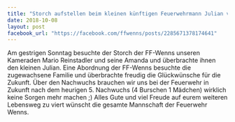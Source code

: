 ```yaml
---
title: "Storch aufstellen beim kleinen künftigen Feuerwehrmann Julian von HFM Mario Reinstadler und seiner Amanda"
date: 2018-10-08
layout: post
facebook_url: "https://facebook.com/ffwenns/posts/2285671378174641"
---
```


Am gestrigen Sonntag besuchte der Storch der FF-Wenns unseren Kameraden Mario Reinstadler und seine Amanda und überbrachte ihnen den kleinen Julian. Eine Abordnung der FF-Wenns besuchte die zugewachsene Familie und überbrachte freudig die Glückwünsche für die Zukunft.
Über den Nachwuchs brauchen wir uns bei der Feuerwehr in Zukunft nach dem heurigen 5. Nachwuchs (4 Burschen 1 Mädchen) wirklich keine Sorgen mehr machen ;)
Alles Gute und viel Freude auf eurem weiteren Lebensweg zu viert wünscht die gesamte Mannschaft der Feuerwehr Wenns.